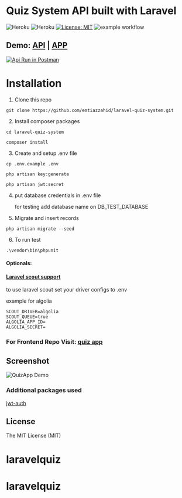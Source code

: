 # Quiz System API built with Laravel
![Heroku](https://scrutinizer-ci.com/g/emtiazzahid/laravel-quiz-system/badges/quality-score.png?b=master&s=0348db35ecefcd904d7b79418e1f627e452bd13e)
![Heroku](https://scrutinizer-ci.com/g/emtiazzahid/laravel-quiz-system/badges/build.png?b=master&s=e4952fa027452bb103e589c47d8b3edeb5b3c2bf)
[![License: MIT](https://img.shields.io/badge/License-MIT-lime.svg)](https://opensource.org/licenses/MIT)
![example workflow](https://github.com/emtiazzahid/laravel-quiz-system/actions/workflows/laravel.yml/badge.svg)


## Demo: [API](https://squiz-api.herokuapp.com/) | [APP](https://squiz-app.netlify.app/)

[![Api Run in Postman](https://run.pstmn.io/button.svg)](https://app.getpostman.com/run-collection/1269242-ade4235a-9b13-42ad-bd2f-910cacd801ba?action=collection%2Ffork&collection-url=entityId%3D1269242-ade4235a-9b13-42ad-bd2f-910cacd801ba%26entityType%3Dcollection%26workspaceId%3Df794fb65-ef0e-4088-b879-87f113b728e1)


# Installation
1. Clone this repo
```
git clone https://github.com/emtiazzahid/laravel-quiz-system.git
```

2. Install composer packages
```
cd laravel-quiz-system
```
```
composer install
```

3. Create and setup .env file
```
cp .env.example .env
```
```
php artisan key:generate
```
```
php artisan jwt:secret
```

4. put database credentials in .env file

   for testing add database name on DB_TEST_DATABASE


6. Migrate and insert records
```
php artisan migrate --seed
```

6. To run test
```
.\vendor\bin\phpunit
```

#### Optionals:
#### [Laravel scout support](https://laravel.com/docs/9.x/scout)
to use laravel scout set your driver configs to .env

example for algolia
```
SCOUT_DRIVER=algolia
SCOUT_QUEUE=true
ALGOLIA_APP_ID=
ALGOLIA_SECRET=
```

### For Frontend Repo Visit: [quiz app](https://github.com/emtiazzahid/quiz-app)

## Screenshot
![QuizApp Demo](https://user-images.githubusercontent.com/10188029/133921722-532ff8b1-0abf-443a-af66-92a93655fc35.gif)

### Additional packages used
[jwt-auth](https://github.com/tymondesigns/jwt-auth)

## License

The MIT License (MIT)

# laravelquiz
# laravelquiz
